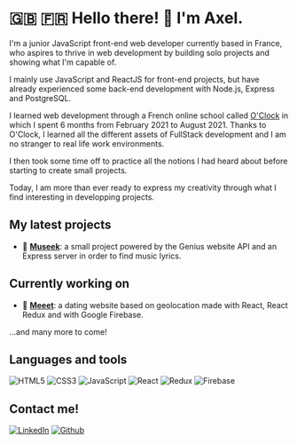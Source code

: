 # 🇬🇧 🇫🇷  Hello there! 👋 I'm Axel.

I'm a junior JavaScript front-end web developer currently based in France, who aspires to thrive in web development by building solo projects and showing what I'm capable of.

I mainly use JavaScript and ReactJS for front-end projects, but have already experienced some back-end development with Node.js, Express and PostgreSQL.

I learned web development through a French online school called [O'Clock](https://oclock.io) in which I spent 6 months from February 2021 to August 2021. Thanks to O'Clock, I learned all the different assets of FullStack development and I am no stranger to real life work environments.

I then took some time off to practice all the notions I had heard about before starting to create small projects.

Today, I am more than ever ready to express my creativity through what I find interesting in developping projects.

## My latest projects
- 🎵 [**Museek**](https://github.com/axel-lgt/museek): a small project powered by the Genius website API and an Express server in order to find music lyrics.

## Currently working on
- 💜 [**Meeet**](https://github.com/axel-lgt/meeet-react-js): a dating website based on geolocation made with React, React Redux and with Google Firebase.

...and many more to come!

## Languages and tools

![HTML5](https://img.shields.io/badge/html5-%23E34F26.svg?style=for-the-badge&logo=html5&logoColor=white)
![CSS3](https://img.shields.io/badge/css3-%231572B6.svg?style=for-the-badge&logo=css3&logoColor=white)
![JavaScript](https://img.shields.io/badge/javascript-%23323330.svg?style=for-the-badge&logo=javascript&logoColor=%23F7DF1E)
![React](https://img.shields.io/badge/react-%2320232a.svg?style=for-the-badge&logo=react&logoColor=%2361DAFB)
![Redux](https://img.shields.io/badge/redux-%23593d88.svg?style=for-the-badge&logo=redux&logoColor=white)
![Firebase](https://img.shields.io/badge/Firebase-039BE5?style=for-the-badge&logo=Firebase&logoColor=white)

## Contact me!
<a href="https://www.linkedin.com/in/axel-lgt" target="_blank"><img alt="LinkedIn" src="https://img.shields.io/badge/linkedin-%230077B5.svg?&style=for-the-badge&logo=linkedin&logoColor=white" /></a>
<a href="https://github.com/axel-lgt" target="_blank"><img alt="Github" src="https://img.shields.io/badge/GitHub-%2312100E.svg?&style=for-the-badge&logo=Github&logoColor=white" /></a>
